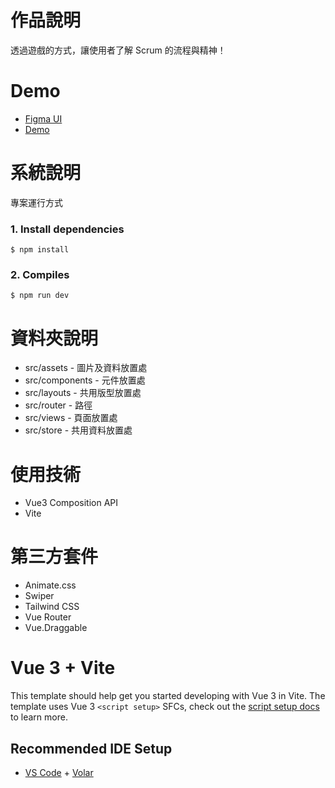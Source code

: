 # 作品說明

透過遊戲的方式，讓使用者了解 Scrum 的流程與精神！

# Demo

- [Figma UI](https://www.figma.com/file/TqJsCQrLU4k4MRkZRg3R8a/Thef2e-Scrum%E6%96%B0%E6%89%8B%E6%9D%91-%E0%B8%85-%D5%9E%E2%80%A2%EF%BB%8C%E2%80%A2%D5%9E-%E0%B8%85?node-id=756%3A1639&t=AF2gIbkbMwXgKBxL-0)
- [Demo](https://f2e-scrum-2hn90rrfr-bravakaikai.vercel.app/)

# 系統說明

專案運行方式

### 1. Install dependencies
```
$ npm install
```

### 2. Compiles
```
$ npm run dev
```

# 資料夾說明

- src/assets - 圖片及資料放置處
- src/components - 元件放置處
- src/layouts - 共用版型放置處
- src/router - 路徑
- src/views - 頁面放置處
- src/store - 共用資料放置處

# 使用技術

- Vue3 Composition API 
- Vite

# 第三方套件

- Animate.css
- Swiper
- Tailwind CSS
- Vue Router
- Vue.Draggable

# Vue 3 + Vite

This template should help get you started developing with Vue 3 in Vite. The template uses Vue 3 `<script setup>` SFCs, check out the [script setup docs](https://v3.vuejs.org/api/sfc-script-setup.html#sfc-script-setup) to learn more.

## Recommended IDE Setup

- [VS Code](https://code.visualstudio.com/) + [Volar](https://marketplace.visualstudio.com/items?itemName=Vue.volar)

